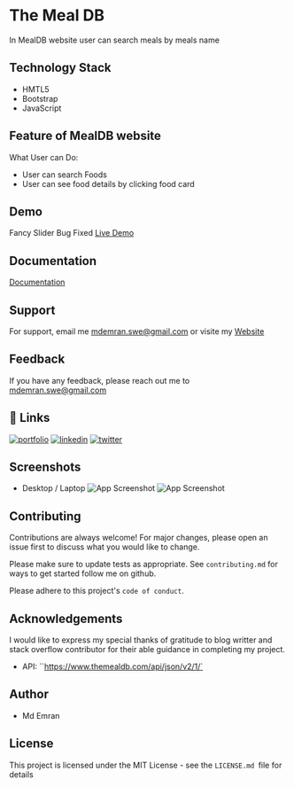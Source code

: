 
# The Meal DB
In MealDB website user can search meals by meals name

## Technology Stack
* HMTL5
* Bootstrap
* JavaScript




## Feature of MealDB website

What User can Do:
- User can search Foods
- User can see food details by clicking food card
## Demo
Fancy Slider Bug Fixed
[Live Demo](https://emranswe.github.io/the-meal-db-api/)

## Documentation

[Documentation](https://github.com/EmranSWE/the-meal-db-api/blob/main/README.md)


## Support

For support, email me mdemran.swe@gmail.com or visite my  [Website](https://emran-portfolio.web.app/)


## Feedback

If you have any feedback, please reach out me to
mdemran.swe@gmail.com


## 🔗 Links
[![portfolio](https://img.shields.io/badge/my_portfolio-000?style=for-the-badge&logo=ko-fi&logoColor=white)](https://emran-portfolio.web.app/)
[![linkedin](https://img.shields.io/badge/linkedin-0A66C2?style=for-the-badge&logo=linkedin&logoColor=white)](https://www.linkedin.com/in/emran2k18/)
[![twitter](https://img.shields.io/badge/twitter-1DA1F2?style=for-the-badge&logo=twitter&logoColor=white)](https://twitter.com/EmranSwe)


## Screenshots
- Desktop / Laptop
![App Screenshot](https://i.ibb.co/pd7wH9t/screencapture-emranswe-github-io-the-meal-db-api-2022-11-25-18-45-42.png)
![App Screenshot](https://i.ibb.co/WcMmVzx/screencapture-emranswe-github-io-the-meal-db-api-2022-11-25-18-50-09.png)


## Contributing

Contributions are always welcome!
For major changes, please open an issue first to discuss what you would like to change.

Please make sure to update tests as appropriate.
See `contributing.md` for ways to get started follow me on github.

Please adhere to this project's `code of conduct`.
## Acknowledgements

I would like to express my special thanks of gratitude to blog writter and stack overflow contributor for their able guidance in completing my project.
- API: ``https://www.themealdb.com/api/json/v2/1/`
## Author

- Md Emran
## License

This project is licensed under the MIT License - see the `LICENSE.md `file for details


